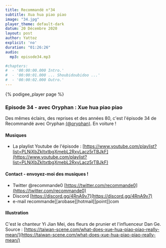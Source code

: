 ```yaml
---
title: Recommandé n°34
subtitle: Xua hua piao piao
image: "34.jpg"
player_theme: default-dark
datum: 20 Décembre 2020
layout: post
author: Yattoz
explicit: 'no'
duration: "01:26:26"
audio:
  mp3: episode34.mp3

#chapters:
#  - '00:00:00.000 Intro.'
#  - '00:00:01.000 ... Shoubidoubidoo ...'
#  - '00:00:02.000 Outro.'
---
```


{% podigee_player page %}

### Episode 34 - avec Oryphan : Xue hua piao piao


Des mêmes éclairs, des reprises et des années 80, c'est l'épisode 34 de Recommandé avec Oryphan [(@oryphan)](https://twitter.com/oryphan). En voiture !

#### Musiques

  * La playlist Youtube de l'épisode : [https://www.youtube.com/playlist?list=PLNjXbZkItxtbgXmebL2RxyLacz5rTBJkF](https://www.youtube.com/playlist?list=PLNjXbZkItxtbgXmebL2RxyLacz5rTBJkF)


#### Contact - envoyez-moi des musiques !

- Twitter @recommande0 [https://twitter.com/recommande0](https://twitter.com/recommande0)
- Discord [https://discord.gg/4RnA9v7](https://discord.gg/4RnA9v7)
- e-mail recommande[[arobase]]hotmail[[point]]com

#### Illustration

C'est le chanteur Yi Jian Mei, des fleurs de prunier et l'influenceur Dan Ge. Source : [https://taiwan-scene.com/what-does-xue-hua-piao-piao-really-mean/](https://taiwan-scene.com/what-does-xue-hua-piao-piao-really-mean/)

